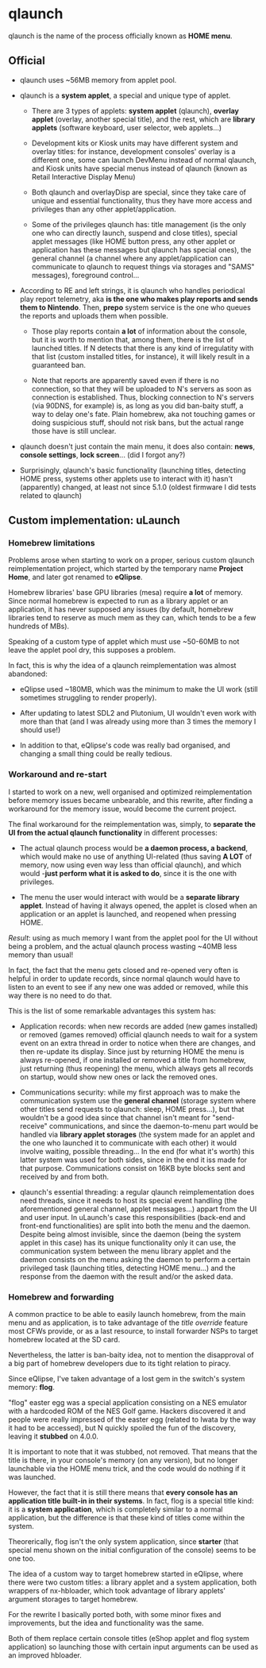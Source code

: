 # qlaunch

qlaunch is the name of the process officially known as **HOME menu**.

## Official

- qlaunch uses ~56MB memory from applet pool.

- qlaunch is a **system applet**, a special and unique type of applet.

  - There are 3 types of applets: **system applet** (qlaunch), **overlay applet** (overlay, another special title), and the rest, which are **library applets** (software keyboard, user selector, web applets...)

  - Development kits or Kiosk units may have different system and overlay titles: for instance, development consoles' overlay is a different one, some can launch DevMenu instead of normal qlaunch, and Kiosk units have special menus instead of qlaunch (known as Retail Interactive Display Menu)

  - Both qlaunch and overlayDisp are special, since they take care of unique and essential functionality, thus they have more access and privileges than any other applet/application.

  - Some of the privileges qlaunch has: title management (is the only one who can directly launch, suspend and close titles), special applet messages (like HOME button press, any other applet or application has these messages but qlaunch has special ones), the general channel (a channel where any applet/application can communicate to qlaunch to request things via storages and "SAMS" messages), foreground control...

- According to RE and left strings, it is qlaunch who handles periodical play report telemetry, aka **is the one who makes play reports and sends them to Nintendo**. Then, **prepo** system service is the one who queues the reports and uploads them when possible.

  - Those play reports contain **a lot** of information about the console, but it is worth to mention that, among them, there is the list of launched titles. If N detects that there is any kind of irregulatity with that list (custom installed titles, for instance), it will likely result in a guaranteed ban.

  - Note that reports are apparently saved even if there is no connection, so that they will be uploaded to N's servers as soon as connection is established. Thus, blocking connection to N's servers (via 90DNS, for example) is, as long as you did ban-baity stuff, a way to delay one's fate. Plain homebrew, aka not touching games or doing suspicious stuff, should not risk bans, but the actual range those have is still unclear.

- qlaunch doesn't just contain the main menu, it does also contain: **news**, **console settings**, **lock screen**... (did I forgot any?)

- Surprisingly, qlaunch's basic functionality (launching titles, detecting HOME press, systems other applets use to interact with it) hasn't (apparently) changed, at least not since 5.1.0 (oldest firmware I did tests related to qlaunch)

## Custom implementation: uLaunch

### Homebrew limitations

Problems arose when starting to work on a proper, serious custom qlaunch reimplementation project, which started by the temporary name **Project Home**, and later got renamed to **eQlipse**.

Homebrew libraries' base GPU libraries (mesa) require **a lot** of memory. Since normal homebrew is expected to run as a library applet or an application, it has never supposed any issues (by default, homebrew libraries tend to reserve as much mem as they can, which tends to be a few hundreds of MBs).

Speaking of a custom type of applet which must use ~50-60MB to not leave the applet pool dry, this supposes a problem.

In fact, this is why the idea of a qlaunch reimplementation was almost abandoned:

- eQlipse used ~180MB, which was the minimum to make the UI work (still sometimes struggling to render properly).

- After updating to latest SDL2 and Plutonium, UI wouldn't even work with more than that (and I was already using more than 3 times the memory I should use!)

- In addition to that, eQlipse's code was really bad organised, and changing a small thing could be really tedious.

### Workaround and re-start

I started to work on a new, well organised and optimized reimplementation before memory issues became unbearable, and this rewrite, after finding a workaround for the memory issue, would become the current project.

The final workaround for the reimplementation was, simply, to **separate the UI from the actual qlaunch functionality** in different processes:

- The actual qlaunch process would be **a daemon process, a backend**, which would make no use of anything UI-related (thus saving **A LOT** of memory, now using even way less than official qlaunch), and which would -**just perform what it is asked to do**, since it is the one with privileges.

- The menu the user would interact with would be a **separate library applet**. Instead of having it always opened, the applet is closed when an application or an applet is launched, and reopened when pressing HOME.

*Result*: using as much memory I want from the applet pool for the UI without being a problem, and the actual qlaunch process wasting ~40MB less memory than usual!

In fact, the fact that the menu gets closed and re-opened very often is helpful in order to update records, since normal qlaunch would have to listen to an event to see if any new one was added or removed, while this way there is no need to do that.

This is the list of some remarkable advantages this system has:

- Application records: when new records are added (new games installed) or removed (games removed) official qlaunch needs to wait for a system event on an extra thread in order to notice when there are changes, and then re-update its display. Since just by returning HOME the menu is always re-opened, if one installed or removed a title from homebrew, just returning (thus reopening) the menu, which always gets all records on startup, would show new ones or lack the removed ones.

- Communications security: while my first approach was to make the communication system use the **general channel** (storage system where other titles send requests to qlaunch: sleep, HOME press...), but that wouldn't be a good idea since that channel isn't meant for "send-receive" communications, and since the daemon-to-menu part would be handled via **library applet storages** (the system made for an applet and the one who launched it to communicate with each other) it would involve waiting, possible threading... In the end (for what it's worth) this latter system was used for both sides, since in the end it iss made for that purpose. Communications consist on 16KB byte blocks sent and received by and from both.

- qlaunch's essential threading: a regular qlaunch reimplementation does need threads, since it needs to host its special event handling (the aforementioned general channel, applet messages...) appart from the UI and user input. In uLaunch's case this responsibilities (back-end and front-end functionalities) are split into both the menu and the daemon. Despite being almost invisible, since the daemon (being the system applet in this case) has its unique functionality only it can use, the communication system between the menu library applet and the daemon consists on the menu asking the daemon to perform a certain privileged task (launching titles, detecting HOME menu...) and the response from the daemon with the result and/or the asked data.

### Homebrew and forwarding

A common practice to be able to easily launch homebrew, from the main menu and as application, is to take advantage of the *title override* feature most CFWs provide, or as a last resource, to install forwarder NSPs to target homebrew located at the SD card.

Nevertheless, the latter is ban-baity idea, not to mention the disapproval of a big part of homebrew developers due to its tight relation to piracy.

Since eQlipse, I've taken advantage of a lost gem in the switch's system memory: **flog**.

"flog" easter egg was a special application consisting on a NES emulator with a hardcoded ROM of the NES Golf game. Hackers discovered it and people were really impressed of the easter egg (related to Iwata by the way it had to be accessed), but N quickly spoiled the fun of the discovery, leaving it **stubbed** on 4.0.0.

It is important to note that it was stubbed, not removed. That means that the title is there, in your console's memory (on any version), but no longer launchable via the HOME menu trick, and the code would do nothing if it was launched.

However, the fact that it is still there means that **every console has an application title built-in in their systems**. In fact, flog is a special title kind: it is a **system application**, which is completely similar to a normal application, but the difference is that these kind of titles come within the system.

Theorerically, flog isn't the only system application, since **starter** (that special menu shown on the initial configuration of the console) seems to be one too.

The idea of a custom way to target homebrew started in eQlipse, where there were two custom titles: a library applet and a system application, both wrappers of nx-hbloader, which took advantage of library applets' argument storages to target homebrew.

For the rewrite I basically ported both, with some minor fixes and improvements, but the idea and functionality was the same.

Both of them replace certain console titles (eShop applet and flog system application) so launching those with certain input arguments can be used as an improved hbloader.